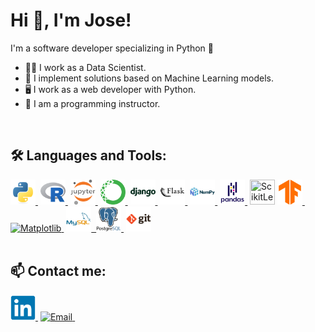 # Hi 👋, I'm  Jose! 
I'm a software developer specializing in Python 🐍
- 👨‍🔬 I work as a Data Scientist.
- 🤖 I implement solutions based on Machine Learning models.
- 🖥️ I work as a web developer with Python.
- 💼 I am a programming instructor.
<br>

## 🛠️ Languages and Tools:
<div>
  <a href="https://www.python.org/"><img src="https://github.com/devicons/devicon/blob/master/icons/python/python-original.svg" title="Python"  alt="Python" width="40" height="40"/>&nbsp;</a>
  <a href="https://www.r-project.org/"><img src="https://github.com/devicons/devicon/blob/master/icons/r/r-original.svg" title="R"  alt="R" width="40" height="40"/>&nbsp;</a>
  <a href="https://jupyter.org/"><img src="https://github.com/devicons/devicon/blob/master/icons/jupyter/jupyter-original-wordmark.svg" title="Jupyter"  alt="Jupyter" width="40" height="40"/>&nbsp;</a>
  <a href="https://www.anaconda.com/"><img src="https://github.com/devicons/devicon/blob/master/icons/anaconda/anaconda-original.svg" title="Anaconda"  alt="Anaconda" width="40" height="40"/>&nbsp;</a>
  <a href="https://www.djangoproject.com/"><img src="https://github.com/devicons/devicon/blob/master/icons/django/django-plain-wordmark.svg" title="Django"  alt="Django" width="40" height="40"/>&nbsp;</a>
  <a href="https://flask.palletsprojects.com/"><img src="https://github.com/devicons/devicon/blob/master/icons/flask/flask-original-wordmark.svg" title="Flask"  alt="Flask" width="40" height="40"/>&nbsp;</a>
  <a href="https://numpy.org/"><img src="https://github.com/devicons/devicon/blob/master/icons/numpy/numpy-original-wordmark.svg" title="MumPy"  alt="MumPy" width="40" height="40"/>&nbsp;</a>
  <a href="https://pandas.pydata.org/"><img src="https://github.com/devicons/devicon/blob/master/icons/pandas/pandas-original-wordmark.svg" title="Pandas"  alt="Pandas" width="40" height="40"/>&nbsp;</a>
  <a href="https://scikit-learn.org/stable/"><img src="https://logos-download.com/wp-content/uploads/2021/01/Scikit_Learn_Logo-700x378.png" title="ScikitLearn" **alt="ScikitLearn" width="40" height="40"/></a>
  <a href="https://www.tensorflow.org/"><img src="https://github.com/devicons/devicon/blob/master/icons/tensorflow/tensorflow-original.svg" title="TensorFlow"  alt="TensorFlow" width="40" height="40"/>&nbsp;</a>
  <a href="https://matplotlib.org/"><img src="https://matplotlib.org/_static/images/documentation.svg" title="Matplotlib"  alt="Matplotlib" width="40" height="40"/>&nbsp;</a>
  <a href="https://www.mysql.com/"><img src="https://github.com/devicons/devicon/blob/master/icons/mysql/mysql-original-wordmark.svg" title="MySQL"  alt="MySQL" width="40" height="40"/>&nbsp </a>
  <a href="https://www.postgresql.org/"><img src="https://github.com/devicons/devicon/blob/master/icons/postgresql/postgresql-original-wordmark.svg" title="PostgreSQL"  alt="PostgreSQL" width="40" height="40"/>&nbsp;</a>
  <a href="https://git-scm.com/"><img src="https://github.com/devicons/devicon/blob/master/icons/git/git-original-wordmark.svg" title="Git" alt="Git" width="40" height="40"/></a>
</div>

<br>

## 📫 Contact me:
<div>
  <a href="https://www.linkedin.com/in/josephtrt"><img src="https://github.com/devicons/devicon/blob/master/icons/linkedin/linkedin-original.svg" title="Python"  alt="Python" width="40" height="40"/>&nbsp;</a>
  <a href="mailto:trepatj@gmail.com"><img src="https://www.svgrepo.com/show/92674/email.svg" title="Email"  alt="Email" width="40" height="40"/>&nbsp;</a>
</div>
